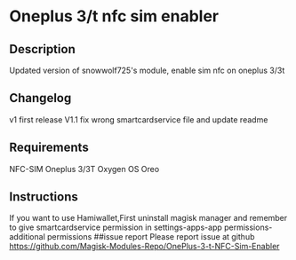 # Oneplus 3/t nfc sim enabler
## Description
Updated version of snowwolf725's module, enable sim nfc on oneplus 3/3t
## Changelog
v1 first release
V1.1 fix wrong smartcardservice file and update readme
## Requirements
NFC-SIM
Oneplus 3/3T
Oxygen OS Oreo
## Instructions
If you want to use Hamiwallet,First uninstall magisk manager and remember to give smartcardservice permission in settings-apps-app permissions-additional permissions
##issue report
Please report issue at github
https://github.com/Magisk-Modules-Repo/OnePlus-3-t-NFC-Sim-Enabler
